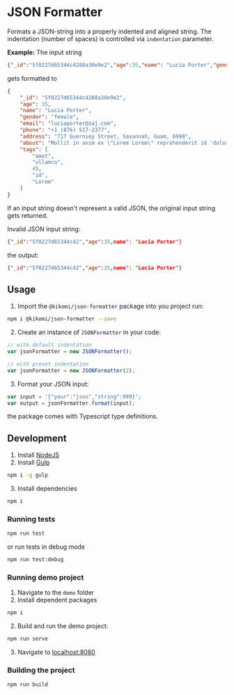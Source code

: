 # JSON Formatter
Formats a JSON-string into a properly indented and aligned string. The indentation (number of spaces) is controlled via `indentation` parameter. 

**Example:**
The input string 
```json
{"_id":"5f0227d65344c4288a30e9e2","age":35,"name": "Lucia Porter","gender":"female","email":"luciaporter@zaj.com","phone":"+1 (876) 517-2377","address":"717 Guernsey Street, Savannah, Guam, 6990","about": "Mollit in anim ex \"Lorem Lorem\" reprehenderit id 'dolore' irure qui.","tags":["amet","ullamco",45,"id","Lorem"]}
```
gets formatted to
```json
{
    "_id": "5f0227d65344c4288a30e9e2",
    "age": 35,
    "name": "Lucia Porter",
    "gender": "female",
    "email": "luciaporter@zaj.com",
    "phone": "+1 (876) 517-2377",
    "address": "717 Guernsey Street, Savannah, Guam, 6990",
    "about": "Mollit in anim ex \"Lorem Lorem\" reprehenderit id 'dolore' irure qui.",
    "tags": [
        "amet",
        "ullamco",
        45,
        "id",
        "Lorem"
    ]
}
```

If an input string doesn't represent a valid JSON, the original input string gets returned.

Invalid JSON input string:
```json
{"_id":"5f0227d65344c42","age":35,name": "Lucia Porter"}
```
the output:
```json
{"_id":"5f0227d65344c42","age":35,name": "Lucia Porter"}
```

## Usage
1. Import the `@kikomi/json-formatter` package into you project run:
```bash
npm i @kikomi/json-formatter --save
```
2. Create an instance of `JSONFormatter` in your code:
```javascript
// with default indentation
var jsonFormatter = new JSONFormatter();

// with preset indentation
var jsonFormatter = new JSONFormatter(2);
```

3. Format your JSON input:
```javascript
var input = '{"your":"json","string":999}';
var output = jsonFormatter.format(input);
```
the package comes with Typescript type definitions.

## Development
1. Install [NodeJS](https://nodejs.org/)
2. Install [Gulp](https://gulpjs.com/docs/en/getting-started/quick-start)
```bash
npm i -g gulp
```
3. Install dependencies
```bash
npm i
```

### Running tests
```bash
npm run test
```
or run tests in debug mode
```bash
npm run test:debug
```

### Running demo project
1. Navigate to the `demo` folder
2. Install dependent packages
```bash
npm i
```
2. Build and run the demo project:
```bash
npm run serve
```
3. Navigate to [localhost:8080](http://localhost:8080)

### Building the project
```bash
npm run build
```